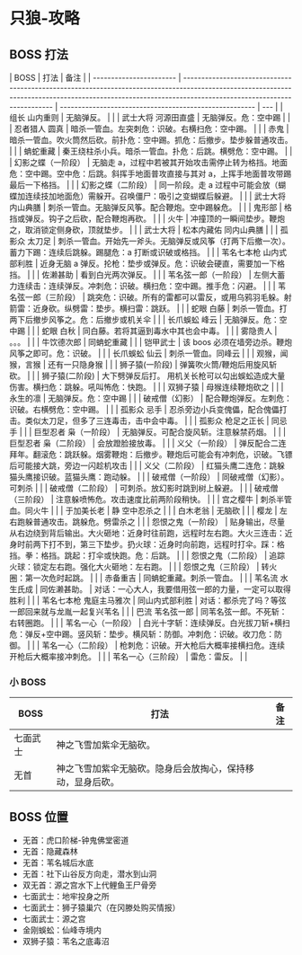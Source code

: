 # 只狼-攻略

## BOSS 打法

| BOSS                    | 打法                                                                                                                                                                                                   | 备注                                                   |
| ----------------------- | ------------------------------------------------------------------------------------------------------------------------------------------------------------------------------------------------------ | ------------------------------------------------------ | --- |
| 组长 山内重则           | 无脑弹反。                                                                                                                                                                                             |                                                        |
| 武士大将 河源田直盛     | 无脑弹反。危：空中踢                                                                                                                                                                                   |                                                        |
| 忍者猎人 圆真           | 暗杀一管血。左突刺危：识破。右横扫危：空中踢。                                                                                                                                                         |                                                        |
| 赤鬼                    | 暗杀一管血。吹火筒然后砍。前扑危：空中踢。抓危：后撤步。垫步躲普通攻击。                                                                                                                               |                                                        |
| 蚺蛇重藏                | 秦王绕柱杀小兵。暗杀一管血。扑危：后跳。横劈危：空中踢。                                                                                                                                               |                                                        |
| 幻影之蝶（一阶段）      | 无脑走 a，过程中若被其开始攻击需停止转为格挡。地面危：空中踢。空中危：后跳。斜挥手地面普攻直接与其对 a，上挥手地面普攻带踢最后一下格挡。                                                               |                                                        |
| 幻影之蝶（二阶段）      | 同一阶段。走 a 过程中可能会放（蝴蝶加连续技加地面危）需躲开。召唤僵尸：吸引之变蝴蝶后躲避。                                                                                                            |                                                        |
| 武士大将 内山典膳       | 刺杀一管血。无脑弹反风筝。配合鞭炮。空中踢躲危。                                                                                                                                                       |                                                        |
| 鬼形部                  | 格挡或弹反。钩子之后砍，配合鞭炮再砍。                                                                                                                                                                 |                                                        |
| 火牛                    | 冲撞顶的一瞬间垫步。鞭炮之，取消锁定侧身砍，顶就垫步。                                                                                                                                                 |                                                        |
| 武士大将                | 松本内藏佑 同内山典膳                                                                                                                                                                                  |                                                        |
| 孤影众 太刀足           | 刺杀一管血。开始先一斧头。无脑弹反或风筝（打两下后撤一次）。蓄力下踢：连续后跳躲。踢腿危：a 打断或识破或格挡。                                                                                         |                                                        |
| 苇名七本枪 山内式部利胜 | 近身无脑 a 弹反。抡枪：垫步或弹反。危：识破会硬直，需要加一下格挡。                                                                                                                                    |                                                        |
| 佐濑甚助                | 看到白光两次弹反。                                                                                                                                                                                     |                                                        |
| 苇名弦一郎（一阶段）    | 左侧大蓄力连续击：连续弹反。冲刺危：识破。横扫危：空中踢。推手危：闪避。                                                                                                                               |                                                        |
| 苇名弦一郎（三阶段）    | 跳突危：识破。所有的雷都可以雷反，或用乌鸦羽毛躲。射箭雷：近身砍。纵劈雷：垫步。横扫雷：跳跃。                                                                                                         |                                                        |
| 蛇眼 白藤               | 刺杀一管血。打两下后撤步风筝之。危：后撤步或机关伞                                                                                                                                                     |                                                        |
| 长爪蜈蚣 峰云           | 无脑弹反。危：空中踢                                                                                                                                                                                   |                                                        |
| 蛇眼 白秋               | 同白藤。若将其逼到毒水中其也会中毒。                                                                                                                                                                   |                                                        |
| 雾隐贵人                | 。。。                                                                                                                                                                                                 |                                                        |
| 牛饮德次郎              | 同蚺蛇重藏                                                                                                                                                                                             |                                                        |
| 铠甲武士                | 该 boos 必须在墙旁边杀。鞭炮风筝之即可。危：识破。                                                                                                                                                     |                                                        |
| 长爪蜈蚣 仙云           | 刺杀一管血。同峰云                                                                                                                                                                                     |                                                        |
| 观猴，闻猴，言猴        | 还有一只隐身猴                                                                                                                                                                                         |                                                        |
| 狮子猿(一阶段)          | 弹簧吹火筒/鞭炮后用旋风斩砍。                                                                                                                                                                          |                                                        |
| 狮子猿(二阶段)          | 大下劈弹反后打。 用机关长枪可以勾出蜈蚣造成大量伤害。横扫危：跳躲。吼叫怖危：快跑。                                                                                                                    |                                                        |
| 双狮子猿                | 母猴连续鞭炮砍之                                                                                                                                                                                       |                                                        |
| 永生的凛                | 无脑弹反。危：空中踢                                                                                                                                                                                   |                                                        |
| 破戒僧（幻影）          | 配合鞭炮弹反。左刺危：识破。右横劈危：空中踢。                                                                                                                                                         |                                                        |
| 孤影众 忌手             | 忍杀旁边小兵变傀儡，配合傀儡打击。类似太刀足，但多了三连毒击，击中会中毒。                                                                                                                             |                                                        |
| 孤影众 枪足之正长       | 同忌手                                                                                                                                                                                                 |                                                        |
| 巨型忍者 枭（一阶段）   | 无脑弹反。可配合旋风斩。注意躲禁药烟。                                                                                                                                                                 |                                                        |
| 巨型忍者 枭（二阶段）   | 会放蹬脸接放毒。                                                                                                                                                                                       |                                                        |
| 义父（一阶段）          | 弹反配合二连拜年。翻滚危：跳跃躲。烟雾鞭炮：后撤步。鞭炮后可能会有冲刺危，识破。飞镖后可能接大跳，旁边一闪趁机攻击                                                                                     |                                                        |
| 义父（二阶段）          | 红猫头鹰二连危：跳躲猫头鹰接识破。蓝猫头鹰：跑动躲。                                                                                                                                                   |                                                        |
| 破戒僧（一阶段）        | 同破戒僧（幻影）。可刺杀                                                                                                                                                                               |                                                        |
| 破戒僧（二阶段）        | 可刺杀。放幻影时跳到树上躲避。                                                                                                                                                                         |                                                        |
| 破戒僧（三阶段）        | 注意躲喷怖危。攻击速度比前两阶段稍快。                                                                                                                                                                 |                                                        |
| 宫之樱牛                | 刺杀半管血。同火牛                                                                                                                                                                                     |                                                        |
| 于加美长老              | 静 空中忍杀之                                                                                                                                                                                          |                                                        |
| 白木老翁                | 无脑砍                                                                                                                                                                                                 |                                                        |
| 樱龙                    | 左右跑躲普通攻击。跳躲危。劈雷杀之                                                                                                                                                                     |                                                        |
| 怨恨之鬼（一阶段）      | 贴身输出，尽量从右边绕到背后输出。大火砸地：近身时往前跑，远程时左右跑。大火三连击：近身时前两下打不到，第三下垫步。扔火球：近身时向前跑，远程时打伞。踩：格挡。拳：格挡。跳起：打伞或快跑。危：后跳。 |                                                        |
| 怨恨之鬼（二阶段）      | 追踪火球：锁定左右跑。强化大火砸地：左右跑。                                                                                                                                                           |                                                        |
| 怨恨之鬼（三阶段）      | 转火圈：第一次危时起跳。                                                                                                                                                                               |                                                        |
| 赤备重吉                | 同蚺蛇重藏。刺杀一管血。                                                                                                                                                                               |                                                        |
| 苇名流 水生氏成         | 同佐濑甚助。                                                                                                                                                                                           | 对话：一心大人，我要借用弦一郎的力量，一定可以取得胜利 |     |
| 苇名七本枪 鬼庭主马雅次 | 同山内式部利胜                                                                                                                                                                                         | 对话：都杀完了吗？等弦一郎回来就与龙胤一起复兴苇名     |     |
| 巴流 苇名弦一郎         | 同苇名弦一郎。不死斩：右转圈跑。                                                                                                                                                                         |                                                        |
| 苇名一心（一阶段）      | 白光十字斩：连续弹反。白光拔刀斩+横扫危：弹反+空中踢。竖风斩：垫步。横风斩：防御。冲刺危：识破。收刀危：防御。                                                                                         |                                                        |
| 苇名一心（二阶段）      | 枪刺危：识破。开大枪后大概率接横扫危。连续开枪后大概率接冲刺危。                                                                                                                                       |                                                        |
| 苇名一心（三阶段）      | 雷危：雷反。                                                                                                                                                                                           |                                                        |

### 小 BOSS

| BOSS     | 打法                                                       | 备注 |
| -------- | ---------------------------------------------------------- | ---- |
| 七面武士 | 神之飞雪加紫伞无脑砍。                                     |      |
| 无首     | 神之飞雪加紫伞无脑砍。隐身后会放掏心，保持移动，显身后砍。 |      |

## BOSS 位置

- 无首：虎口阶梯-钟鬼佛堂密道
- 无首：隐藏森林
- 无首：苇名城后水底
- 无首：社下山谷反方向走，潜水到山洞
- 双无首：源之宫水下上代鲤鱼王尸骨旁
- 七面武士：地牢投身之所
- 七面武士：狮子猿巢穴（在冈滕处购买情报）
- 七面武士：源之宫
- 金刚蜈蚣：仙峰寺境内
- 双狮子猿：苇名之底毒沼
